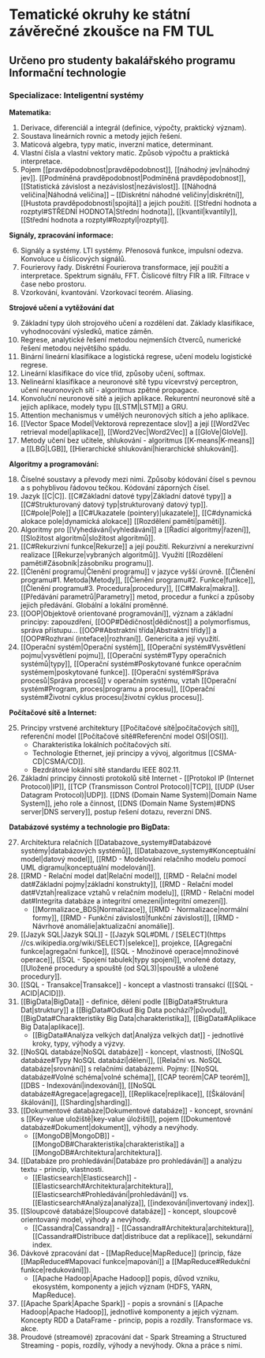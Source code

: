 # Tematické okruhy ke státní závěrečné zkoušce na FM TUL

## Určeno pro studenty bakalářského programu Informační technologie

### Specializace: Inteligentní systémy

**Matematika:**

1. Derivace, diferenciál a integrál (definice, výpočty, praktický význam).
2. Soustava lineárních rovnic a metody jejich řešení.
3. Maticová algebra, typy matic, inverzní matice, determinant.
4. Vlastní čísla a vlastní vektory matic. Způsob výpočtu a praktická interpretace.
5. Pojem [[pravděpodobnost|pravděpodobnost]], [[náhodný jev|náhodný jev]]. [[Podmíněná pravděpodobnost|Podmíněná pravděpodobnost]], [[Statistická závislost a nezávislost|nezávislost]]. [[Náhodná veličina|Náhodná veličina]] – [[Diskrétní náhodné veličiny|diskrétní]], [[Hustota pravděpodobnosti|spojitá]] a jejich použití. [[Střední hodnota a rozptyl#STŘEDNÍ HODNOTA|Střední hodnota]], [[kvantil|kvantily]], [[Střední hodnota a rozptyl#Rozptyl|rozptyl]].

**Signály, zpracování informace:**  

6. Signály a systémy. LTI systémy. Přenosová funkce, impulsní odezva. Konvoluce u číslicových signálů.  
7. Fourierovy řady. Diskrétní Fourierova transformace, její použití a interpretace. Spektrum signálu, FFT. Číslicové filtry FIR a IIR. Filtrace v čase nebo prostoru.  
8. Vzorkování, kvantování. Vzorkovací teorém. Aliasing. 

**Strojové učení a vytěžování dat**

9. Základní typy úloh strojového učení a rozdělení dat. Základy klasifikace, vyhodnocování výsledků, matice záměn.
10. Regrese, analytické řešení metodou nejmenších čtverců, numerické řešení metodou největšího spádu.
11. Binární lineární klasifikace a logistická regrese, učení modelu logistické regrese.
12. Lineární klasifikace do více tříd, způsoby učení, softmax.
13. Nelineární klasifikace a neuronové sítě typu vícevrstvý perceptron, učení neuronových sítí - algoritmus zpětné propagace.
14. Konvoluční neuronové sítě a jejich aplikace. Rekurentní neuronové sítě a jejich aplikace, modely typu [[LSTM|LSTM]] a GRU.
15. Attention mechanismus v umělých neuronových sítích a jeho aplikace.
16. [[Vector Space Model|Vektorová reprezentace slov]] a její [[Word2Vec retrieval model|aplikace]], [[Word2Vec|Word2Vec]] a [[GloVe|GloVe]].
17. Metody učení bez učitele, shlukování - algoritmus [[K-means|K-means]] a [[LBG|LGB]], [[Hierarchické shlukování|hierarchické shlukování]].

**Algoritmy a programování:**

18. Číselné soustavy a převody mezi nimi. Způsoby kódování čísel s pevnou a s pohyblivou řádovou tečkou. Kódování záporných čísel.
19. Jazyk [[C|C]]. [[C#Základní datové typy|Základní datové typy]] a [[C#Strukturovaný datový typ|strukturovaný datový typ]]. [[C#pole|Pole]] a [[C#Ukazatele (pointery)|ukazatele]], [[C#dynamická alokace pole|dynamická alokace]] [[Rozdělení paměti|paměti]].
20. Algoritmy pro [[Vyhedávání|vyhledávání]] a [[Řadící algoritmy|řazení]], [[Složitost algoritmů|složitost algoritmů]].
21. [[C#Rekurzivní funkce|Rekurze]] a její použití. Rekurzivní a nerekurzivní realizace [[Rekurze|vybraných algoritmů]]. Využití [[Rozdělení paměti#Zásobník|zásobníku programu]]. 
22. [[Členění programu|Členění programu]] v jazyce vyšší úrovně. [[Členění programu#1. Metoda|Metody]], [[Členění programu#2. Funkce|funkce]], [[Členění programu#3. Procedura|procedury]], [[C#Makra|makra]]. [[Předávání parametrů|Parametry]] metod, procedur a funkcí a způsoby jejich předávání. Globální a lokální proměnné.
23. [[OOP|Objektově orientované programování]], význam a základní principy: zapouzdření, [[OOP#Dědičnost|dědičnost]] a polymorfismus, správa přístupu... [[OOP#Abstraktní třída|Abstraktní třídy]] a [[OOP#Rozhraní (inteface)|rozhraní]]. Genericita a její využití.
24. [[Operační systém|Operační systém]], [[Operační systém#Vysvětlení pojmu|vysvětlení pojmu]], [[Operační systém#Typy operačních systémů|typy]], [[Operační systém#Poskytované funkce operačním systémem|poskytované funkce]]. [[Operační systém#Správa procesů|Správa procesů]] v operačním systému, vztah [[Operační systém#Program, proces|programu a procesu]], [[Operační systém#Životní cyklus procesu|životní cyklus procesu]]. 

**Počítačové sítě a Internet:**
 
25. Principy vrstvené architektury [[Počítačové sítě|počítačových sítí]], referenční model [[Počítačové sítě#Referenční model OSI|OSI]]. 
	- Charakteristika lokálních počítačových sítí. 
	- Technologie Ethernet, její principy a vývoj, algoritmus [[CSMA-CD|CSMA/CD]]. 
	- Bezdrátové lokální sítě standardu IEEE 802.11.
26. Základní principy činnosti protokolů sítě Internet - [[Protokol IP (Internet Protocol)|IP]], [[TCP (Transmisson Control Protocol)|TCP]], [[UDP (User Datagram Protocol)|UDP]]. [[DNS (Domain Name System)|Domain Name System]], jeho role a činnost, [[DNS (Domain Name System)#DNS server|DNS servery]], postup řešení dotazu, reverzní DNS.

**Databázové systémy a technologie pro BigData:**

27. Architektura relačních [[Databazove_systemy#Databázové systémy|databázových systémů]], [[Databazove_systemy#Konceptuální model|datový model]], [[RMD - Modelování relačního modelu pomocí UML digramu|konceptuální modelování]].
28. [[RMD - Relační model dat|Relační model]], [[RMD - Relační model dat#Základní pojmy|základní konstrukty]], [[RMD - Relační model dat#Vztah|realizace vztahů v relačním modelu]], [[RMD - Relační model dat#Integrita databáze a integritní omezení|integritní omezení]]. 
	- [[Mormalizace_BDS|Normalizace]], [[RMD - Normalizace|normální formy]], [[RMD - Funkční závislosti|funkční závislosti]], [[RMD - Návrhové anomálie|aktualizační anomálie]]. 
29. [[Jazyk SQL|Jazyk SQL]] - [[Jazyk SQL#DML / [SELECT](https //cs.wikipedia.org/wiki/SELECT)|selekce]], projekce, [[Agregační funkce|agregační funkce]], [[SQL - Množinové operace|množinové operace]], [[SQL - Spojení tabulek|typy spojení]], vnořené dotazy, [[Uložené procedury a spouště (od SQL3)|spouště a uložené procedury]]. 
30. [[SQL - Transakce|Transakce]] - koncept a vlastnosti transakcí ([[SQL - ACID|ACID]]). 
31. [[BigData|BigData]] - definice, dělení podle [[BigData#Struktura Dat|struktury]] a [[BigData#Odkud Big Data pochází?|původu]], [[BigData#Charakteristiky Big Data|charakteristika]], [[BigData#Aplikace Big Data|aplikace]]. 
	- [[BigData#Analýza velkých dat|Analýza velkých dat]] - jednotlivé kroky, typy, výhody a výzvy. 
32. [[NoSQL databáze|NoSQL databáze]] - koncept, vlastnosti, [[NoSQL databáze#Typy NoSQL databází|dělení]], [[Relační vs. NoSQL databáze|srovnání]] s relačními databázemi. Pojmy: [[NoSQL databáze#Volné schéma|volné schéma]], [[CAP teorém|CAP teorém]], [[DBS - Indexování|indexování]], [[NoSQL databáze#Agregace|agregace]], [[Replikace|replikace]], [[Škálování|škálování]], [[Sharding|sharding]]. 
33. [[Dokumentové databáze|Dokumentové databáze]] - koncept, srovnání s [[Key-value uložiště|key-value úložišti]], pojem [[Dokumentové databáze#Dokument|dokument]], výhody a nevýhody. 
	- [[MongoDB|MongoDB]] - [[MongoDB#Charakteristika|charakteristika]] a [[MongoDB#Architektura|architektura]]. 
34. [[Databáze pro prohledávání|Databáze pro prohledávání]] a analýzu textu - princip, vlastnosti. 
	- [[Elasticsearch|Elasticsearch]] - [[Elasticsearch#Architektura|architektura]], [[Elasticsearch#Prohledávání|prohledávání]] vs. [[Elasticsearch#Analýza|analýza]], [[indexování|invertovaný index]]. 
35. [[Sloupcové databáze|Sloupcové databáze]] - koncept, sloupcově orientovaný model, výhody a nevýhody. 
	- [[Cassandra|Cassandra]] - [[Cassandra#Architektura|architektura]], [[Cassandra#Distribuce dat|distribuce dat a replikace]], sekundární index. 
36. Dávkové zpracování dat - [[MapReduce|MapReduce]] (princip, fáze [[MapReduce#Mapovací funkce|mapování]] a [[MapReduce#Redukční funkce|redukování]]). 
	- [[Apache Hadoop|Apache Hadoop]] popis, důvod vzniku, ekosystém, komponenty a jejich význam (HDFS, YARN, MapReduce). 
37. [[Apache Spark|Apache Spark]] - popis a srovnání s [[Apache Hadoop|Apache Hadoop]], jednotlivé komponenty a jejich význam. Koncepty RDD a DataFrame - princip, popis a rozdíly. Transformace vs. akce. 
38. Proudové (streamové) zpracování dat - Spark Streaming a Structured Streaming - popis, rozdíly, výhody a nevýhody. Okna a práce s nimi. 